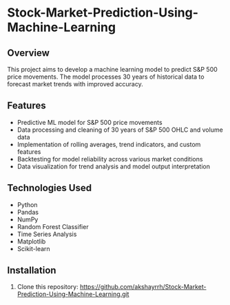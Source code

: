 # Stock-Market-Prediction-Using-Machine-Learning

## Overview
This project aims to develop a machine learning model to predict S&P 500 price movements. The model processes 30 years of historical data to forecast market trends with improved accuracy.

## Features
- Predictive ML model for S&P 500 price movements
- Data processing and cleaning of 30 years of S&P 500 OHLC and volume data
- Implementation of rolling averages, trend indicators, and custom features
- Backtesting for model reliability across various market conditions
- Data visualization for trend analysis and model output interpretation

## Technologies Used
- Python
- Pandas
- NumPy
- Random Forest Classifier
- Time Series Analysis
- Matplotlib
- Scikit-learn

## Installation
1. Clone this repository: https://github.com/akshayrrh/Stock-Market-Prediction-Using-Machine-Learning.git